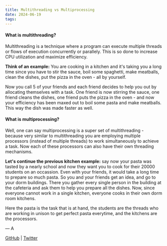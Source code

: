 ```yaml
---
title: Multithreading vs Multiprocessing
date: 2024-06-19
tags:
---
```


#### What is multithreading?

Multithreading is a technique where a program can execute multiple threads or flows of execution concurrently or parallely. This is so done to increase CPU utilization and maximize efficiency.

**Think of an example:**
You are cooking in a kitchen and it's taking you a long time since you have to stir the sauce, boil some spaghetti, make meatballs, clean the dishes, put the pizza in the oven - all by yourself.

Now you call 5 of your friends and each friend decides to help you out by allocating themselves with a task. One friend is now stirring the sauce, one friend cleans the dishes, one friend puts the pizza in the oven - and now your efficiency has been maxed out to boil some pasta and make meatballs. This way the dish was made faster as well.

#### What is multiprocessing?

Well, one can say multiprocessing is a super set of multithreading - because very similar to multithreading you are employing multiple processors (instead of multiple threads) to work simultaneously to achieve a task. Now each of these processors can also have their own threading mechanisms.

**Let's continue the previous kitchen example:** say now your pasta was tasted by a nearly school and now they want you to cook for their 20000 students on an occassion. Even with your friends, it would take a long time to prepare so much pasta. So you and your friends get an idea, and go to your dorm buildings. There you gather every single person in the building at the cafeteria and ask them to help you prepare all the dishes. Now, since everyone cannot work in a single kitchen, everyone cooks in their own dorm room kitchens.

Here the pasta is the task that is at hand, the students are the threads who are working in unison to get perfect pasta everytime, and the kitchens are the processors.

— A

[GitHub](https://github.com/AtharvaKamble) | [Twitter](https://twitter.com/AtharvaKamble07)
